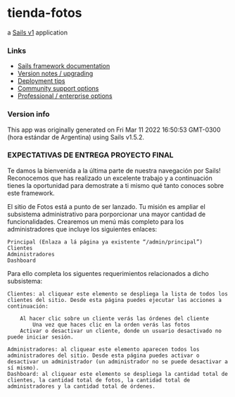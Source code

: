 # tienda-fotos

a [Sails v1](https://sailsjs.com) application


### Links

+ [Sails framework documentation](https://sailsjs.com/get-started)
+ [Version notes / upgrading](https://sailsjs.com/documentation/upgrading)
+ [Deployment tips](https://sailsjs.com/documentation/concepts/deployment)
+ [Community support options](https://sailsjs.com/support)
+ [Professional / enterprise options](https://sailsjs.com/enterprise)


### Version info

This app was originally generated on Fri Mar 11 2022 16:50:53 GMT-0300 (hora estándar de Argentina) using Sails v1.5.2.

<!-- Internally, Sails used [`sails-generate@2.0.6`](https://github.com/balderdashy/sails-generate/tree/v2.0.6/lib/core-generators/new). -->



<!--
Note:  Generators are usually run using the globally-installed `sails` CLI (command-line interface).  This CLI version is _environment-specific_ rather than app-specific, thus over time, as a project's dependencies are upgraded or the project is worked on by different developers on different computers using different versions of Node.js, the Sails dependency in its package.json file may differ from the globally-installed Sails CLI release it was originally generated with.  (Be sure to always check out the relevant [upgrading guides](https://sailsjs.com/upgrading) before upgrading the version of Sails used by your app.  If you're stuck, [get help here](https://sailsjs.com/support).)
-->

### EXPECTATIVAS DE ENTREGA PROYECTO FINAL

Te damos la bienvenida a la última parte de nuestra navegación por Sails! Reconocemos que has realizado un excelente trabajo y a continuación tienes la oportunidad para demostrate a ti mismo qué tanto conoces sobre este framework.

El sitio de Fotos está a punto de ser lanzado. Tu misión es ampliar el subsistema administrativo para porporcionar una mayor cantidad de funcionalidades. Crearemos un menú más completo para los administradores que incluye los siguientes enlaces: 

    Principal (Enlaza a lá página ya existente “/admin/principal”)
    Clientes
    Administradores
    Dashboard

Para ello completa los siguentes requerimientos relacionados a dicho subsistema:

    Clientes: al cliquear este elemento se despliega la lista de todos los clientes del sitio. Desde esta página puedes ejecutar las acciones a continuación:

        Al hacer clic sobre un cliente verás las órdenes del cliente
            Una vez que haces clic en la orden verás las fotos
        Activar o desactivar un cliente, donde un usuario desactivado no puede iniciar sesión.

    Administradores: al cliquear este elemento aparecen todos los administradores del sitio. Desde esta página puedes activar o desactivar un administrador (un administrador no se puede desactivar a sí mismo).
    Dashboard: al cliquear este elemento se despliega la cantidad total de clientes, la cantidad total de fotos, la cantidad total de administradores y la cantidad total de órdenes.

